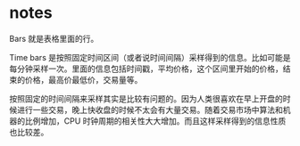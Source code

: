 # notes

Bars 就是表格里面的行。

Time bars 是按照固定时间区间（或者说时间间隔）采样得到的信息。比如可能是每分钟采样一次。里面的信息包括时间戳，平均价格，这个区间里开始的价格，结束的价格，最高价最低价，交易量等。

按照固定的时间间隔来采样其实是比较有问题的。因为人类很喜欢在早上开盘的时候进行一些交易，晚上快收盘的时候不太会有大量交易。随着交易市场中算法和机器的比例增加，CPU 时钟周期的相关性大大增加。而且这样采样得到的信息性质也比较差。